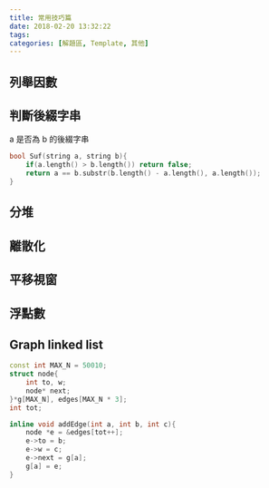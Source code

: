 ```yaml
---
title: 常用技巧篇
date: 2018-02-20 13:32:22
tags:
categories: [解題區, Template, 其他]
---
```

## 列舉因數

## 判斷後綴字串
a 是否為 b 的後綴字串
```cpp
bool Suf(string a, string b){
    if(a.length() > b.length()) return false;
    return a == b.substr(b.length() - a.length(), a.length());
}
```

## 分堆

## 離散化

## 平移視窗

## 浮點數

## Graph linked list
```cpp
const int MAX_N = 50010;
struct node{
    int to, w;
    node* next;
}*g[MAX_N], edges[MAX_N * 3];
int tot;

inline void addEdge(int a, int b, int c){
    node *e = &edges[tot++];
    e->to = b;
    e->w = c;
    e->next = g[a];
    g[a] = e;
}
```
